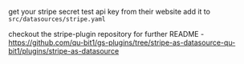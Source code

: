 get your stripe secret test api key from their website add it to `src/datasources/stripe.yaml`

checkout the stripe-plugin repository for further README - https://github.com/qu-bit1/gs-plugins/tree/stripe-as-datasource-qu-bit1/plugins/stripe-as-datasource
